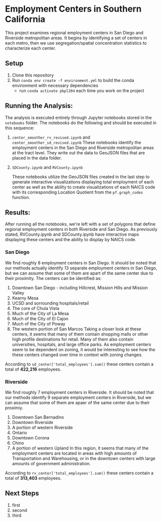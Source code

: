 # Employment Centers in Southern California

This project examines regional employment centers in San Diego and Riverside metropolitan areas. It begins by identifying a set of centers in each metro, then we use segregation/spatial concentration statistics to characterize each center.

## Setup

1. Clone this repository
2. Run `conda env create -f environment.yml` to build the conda environment with necessary dependencies
   - run `conda activate pbpl204` each time you work on the project

## Running the Analysis:

The analysis is executed entirely through Jupyter notebooks stored in the `notebooks` folder.
The notebooks do the following and should be executed in this sequence:

1. `center_smoother_rv_revised.ipynb` and `center_smoother_sd_revised.ipynb`
   These notebooks identify the employment centers in the San Diego and Riverside metropolitan areas at the tract level. They write out the data to GeoJSON files that are placed in the data folder.

2. `SDCounty.ipynb` and `RVCounty.ipynb`
   
   These notebooks utilize the GeoJSON files created in the last step to generate interactive visualizations displaying total employment of each center as well as the ability to create visualizations of each NAICS code with its corresponding Location Quotient from the `pf.graph_codes` function.

## Results:

After running all the notebooks, we're left with a set of polygons that define regional employment centers in both Riverside and San Diego. As previously stated, RVCounty.ipynb and SDCounty.ipynb have interactive maps displaying these centers and the ability to display by NAICS code.

### San Diego

We find roughly 8 employment centers in San Diego. It should be noted that our methods actually identify 13 separate employment centers in San Diego, but we can assume that some of them are apart of the same center due to their proximity. The centers can be identified as:
1. Downtown San Diego - including Hillcrest, Mission Hills and Mission Valley
2. Kearny Mesa
3. UCSD and sorrounding hospitals/retail
4. The core of Chula Vista
5. Much of the City of La Mesa
6. Much of the City of El Cajon
7. Much of the City of Poway
8. The western portion of San Marcos
Taking a closer look at these centers, it seems that many of them contain shopping malls or other high profile destinations for retail. Many of them also contain universities, hospitals, and large office parks. As employment centers seem to be dependent on zoning, it would be interesting to see how the these centers changed over time in context with zoning changes.

According to `sd_center['total_employees'].sum()` these centers contain a total of **422,216** employees.

### Riverside

We find roughly 7 employment centers in Riverside. It should be noted that our methods identify 9 separate employment centers in Riverside, but we can assume that some of them are apaer of the same center due to their proximiy.
1. Downtown San Bernadino
2. Downtown Riverside
3. A portion of western Riverside
4. Ontario
5. Downtown Corona
6. Chino
7. A portion of western Upland
In this region, it seems that many of the employment centers are located in areas with high amounts of Transportation and Warehousing, or in the downtown centers with large amounts of government administration.

According to `rv_center['total_employees'].sum()`  these centers contain a total of **313,403** employees.

## Next Steps

1. first
2. second
3. third